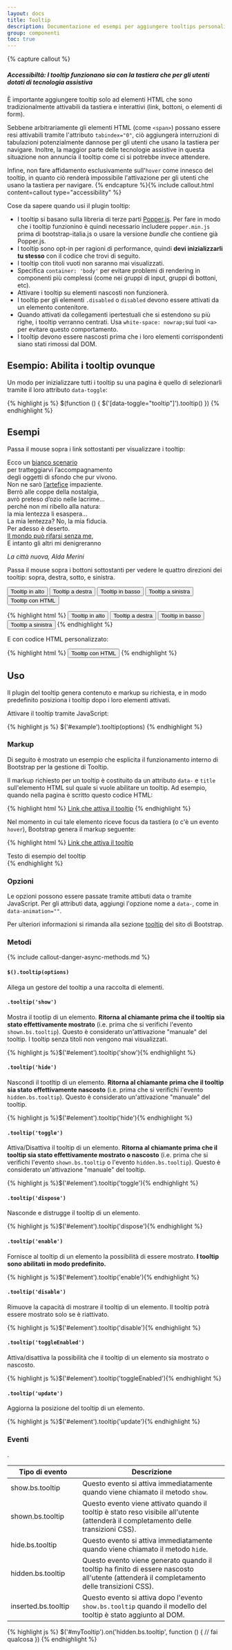 ```yaml
---
layout: docs
title: Tooltip
description: Documentazione ed esempi per aggiungere tooltips personalizzati di Bootstrap con CSS e JavaScript utilizzando CSS3 per animazioni e attributi data per l'archiviazione di titoli locali.
group: componenti
toc: true
---
```


{% capture callout %}
##### Accessibiltà: I tooltip funzionano sia con la tastiera che per gli utenti dotati di tecnologia assistiva

È importante aggiungere tooltip solo ad elementi HTML che sono tradizionalmente attivabili da tastiera e interattivi (link,
bottoni, o elementi di form).

Sebbene arbitrariamente gli elementi HTML (come `<span>`) possano essere resi attivabili tramite l'attributo `tabindex="0"`,
ciò aggiungerà interruzioni di tabulazioni potenzialmente dannose per gli utenti che usano la tastiera per navigare.
Inoltre, la maggior parte delle tecnologie assistive in questa situazione non annuncia il tooltip come ci si potrebbe
invece attendere.

Infine, non fare affidamento esclusivamente sull'`hover` come innesco del tooltip, in quanto ciò renderà impossibile
l'attivazione per gli utenti che usano la tastiera per navigare.
{% endcapture %}{% include callout.html content=callout type="accessibility" %}

Cose da sapere quando usi il plugin tooltip:

- I tooltip si basano sulla libreria di terze parti [Popper.js](https://popper.js.org/).
Per fare in modo che i tooltip funzionino è quindi necessario includere `popper.min.js` prima di
bootstrap-italia.js o usare la versione _bundle_ che contiene già Popper.js.
- I tooltip sono opt-in per ragioni di performance, quindi **devi inizializzarli tu stesso** con il codice che trovi di seguito.
- I tooltip con titoli vuoti non saranno mai visualizzati.
- Specifica `container: 'body'` per evitare problemi di rendering in componenti più complessi (come nei gruppi di input, gruppi di bottoni, etc).
- Attivare i tooltip su elementi nascosti non funzionerà.
- I tooltip per gli elementi `.disabled` o `disabled` devono essere attivati da un elemento contenitore.
- Quando attivati da collegamenti ipertestuali che si estendono su più righe, i tooltip verranno centrati. Usa `white-space: nowrap;`sui tuoi `<a>` per evitare questo comportamento.
- I tooltip devono essere nascosti prima che i loro elementi corrispondenti siano stati rimossi dal DOM.

## Esempio: Abilita i tooltip ovunque

Un modo per inizializzare tutti i tooltip su una pagina è quello di selezionarli tramite il loro attributo `data-toggle`:

{% highlight js %}
$(function () {
  $('[data-toggle="tooltip"]').tooltip()
})
{% endhighlight %}

## Esempi

Passa il mouse sopra i link sottostanti per visualizzare i tooltip:

<div class="bd-example tooltip-demo">
  <p class="muted">
    Ecco un <a href="#" data-toggle="tooltip" title="Primo tooltip">bianco scenario</a><br/>
    per tratteggiarvi l’accompagnamento<br/>
    degli oggetti di sfondo che pur vivono.<br/>
    Non ne sarò <a href="#" data-toggle="tooltip" title="Secondo tooltip">l’artefice</a> impaziente.<br/>
    Berrò alle coppe della nostalgia,<br/>
    avrò preteso d’ozio nelle lacrime...<br/>
    perché non mi ribello alla natura:<br/>
    la mia lentezza li esaspera...<br/>
    La mia lentezza? No, la mia fiducia.<br/>
    Per adesso è deserto.<br/>
    <a href="#" data-toggle="tooltip" title="Terzo tooltip">Il mondo può rifarsi senza me</a>,<br/>
    E intanto gli altri mi denigreranno
  </p>
  <p>
    <em>La città nuova, Alda Merini</em>
  </p>
</div>

Passa il mouse sopra i bottoni sottostanti per vedere le quattro direzioni dei tooltip: sopra, destra, sotto, e sinistra.

<div class="bd-example tooltip-demo">
  <div class="bd-example-tooltips">
    <button type="button" class="btn btn-secondary" data-toggle="tooltip" data-placement="top" title="Tooltip on top">Tooltip in alto</button>
    <button type="button" class="btn btn-secondary" data-toggle="tooltip" data-placement="right" title="Tooltip on right">Tooltip a destra</button>
    <button type="button" class="btn btn-secondary" data-toggle="tooltip" data-placement="bottom" title="Tooltip on bottom">Tooltip in basso</button>
    <button type="button" class="btn btn-secondary" data-toggle="tooltip" data-placement="left" title="Tooltip on left">Tooltip a sinistra</button>
    <button type="button" class="btn btn-secondary" data-toggle="tooltip" data-html="true" title="<em>Tooltip</em> <u>with</u> <b>HTML</b>">Tooltip con HTML</button>
  </div>
</div>

{% highlight html %}
<button type="button" class="btn btn-secondary" data-toggle="tooltip" data-placement="top" title="Tooltip on top">
  Tooltip in alto
</button>
<button type="button" class="btn btn-secondary" data-toggle="tooltip" data-placement="right" title="Tooltip on right">
  Tooltip a destra
</button>
<button type="button" class="btn btn-secondary" data-toggle="tooltip" data-placement="bottom" title="Tooltip on bottom">
  Tooltip in basso
</button>
<button type="button" class="btn btn-secondary" data-toggle="tooltip" data-placement="left" title="Tooltip on left">
  Tooltip a sinistra
</button>
{% endhighlight %}

E con codice HTML personalizzato:

{% highlight html %}
<button type="button" class="btn btn-secondary" data-toggle="tooltip" data-html="true" title="<em>Tooltip</em> <u>with</u> <b>HTML</b>">
  Tooltip con HTML
</button>
{% endhighlight %}

## Uso

Il plugin del tooltip genera contenuto e markup su richiesta, e in modo predefinito posiziona i tooltip dopo i loro elementi attivati.

Attivare il tooltip tramite JavaScript:

{% highlight js %}
$('#example').tooltip(options)
{% endhighlight %}

### Markup

Di seguito è mostrato un esempio che esplicita il funzionamento interno di Bootstrap per la gestione di Tooltip.

Il markup richiesto per un tooltip è costituito da un attributo `data-` e `title` sull'elemento HTML sul quale si vuole
abilitare un tooltip. Ad esempio, quando nella pagina è scritto questo codice HTML:

{% highlight html %}
<a href="#" data-toggle="tooltip" title="Testo di esempio del tooltip">Link che attiva il tooltip</a>
{% endhighlight %}

Nel momento in cui tale elemento riceve focus da tastiera (o c'è un evento `hover`), Bootstrap genera il markup seguente:

{% highlight html %}
<a href="#" data-toggle="tooltip" title="Testo di esempio del tooltip!" aria-describedby="tooltip0123456">Link che attiva il tooltip</a>

<div class="tooltip bs-tooltip-top" role="tooltip" id="tooltip0123456">
  <div class="arrow"></div>
  <div class="tooltip-inner">Testo di esempio del tooltip</div>
</div>
{% endhighlight %}

### Opzioni

Le opzioni possono essere passate tramite attibuti data o tramite JavaScript. Per gli attributi data, aggiungi l'opzione nome a `data-`, come in `data-animation=""`.

Per ulteriori informazioni si rimanda alla sezione [tooltip](https://getbootstrap.com/docs/4.1/components/tooltips/) del sito di Bootstrap.

### Metodi

{% include callout-danger-async-methods.md %}

#### `$().tooltip(options)`

Allega un gestore del tooltip a una raccolta di elementi.

#### `.tooltip('show')`

Mostra il tootlip di un elemento. **Ritorna al chiamante prima che il tooltip sia stato effettivamente mostrato** (i.e. prima che si verifichi l'evento `shown.bs.tooltip`). Questo è considerato un'attivazione "manuale" del tooltip. I tooltip senza titoli non vengono mai visualizzati.

{% highlight js %}$('#element').tooltip('show'){% endhighlight %}

#### `.tooltip('hide')`

Nascondi il tootltip di un elemento. **Ritorna al chiamante prima che il tooltip sia stato effettivamente nascosto** (i.e. prima che si verifichi l'evento `hidden.bs.tooltip`). Questo è considerato un'attivazione "manuale" del tooltip.

{% highlight js %}$('#element').tooltip('hide'){% endhighlight %}

#### `.tooltip('toggle')`

Attiva/Disattiva il tooltip di un elemento. **Ritorna al chiamante prima che il tooltip sia stato effettivamente mostrato o nascosto** (i.e. prima che si verifichi l'evento `shown.bs.tooltip` o l'evento `hidden.bs.tooltip`). Questo è considerato un'attivazione "manuale" del tooltip.

{% highlight js %}$('#element').tooltip('toggle'){% endhighlight %}

#### `.tooltip('dispose')`

Nasconde e distrugge il tooltip di un elemento.

{% highlight js %}$('#element').tooltip('dispose'){% endhighlight %}

#### `.tooltip('enable')`

Fornisce al tooltip di un elemento la possibilità di essere mostrato. **I tooltip sono abilitati in modo predefinito.**

{% highlight js %}$('#element').tooltip('enable'){% endhighlight %}

#### `.tooltip('disable')`

Rimuove la capacità di mostrare il tooltip di un elemento. Il tooltip potrà essere mostrato solo se è riattivato.

{% highlight js %}$('#element').tooltip('disable'){% endhighlight %}

#### `.tooltip('toggleEnabled')`

Attiva/disattiva la possibilità che il tooltip di un elemento sia mostrato o nascosto.

{% highlight js %}$('#element').tooltip('toggleEnabled'){% endhighlight %}

#### `.tooltip('update')`

Aggiorna la posizione del tooltip di un elemento.

{% highlight js %}$('#element').tooltip('update'){% endhighlight %}

### Eventi

<table class="table table-bordered table-striped">
  <thead>
    <tr>
      <th style="width: 150px;">Tipo di evento</th>
      <th>Descrizione</th>
    </tr>
  </thead>
  <tbody>
    <tr>
      <td>show.bs.tooltip</td>
      <td>Questo evento si attiva immediatamente quando viene chiamato il metodo <code>show</code>.</td>.
    </tr>
    <tr>
      <td>shown.bs.tooltip</td>
      <td>Questo evento viene attivato quando il tooltip è stato reso visibile all'utente (attenderà il completamento delle transizioni CSS).</td>
    </tr>
    <tr>
      <td>hide.bs.tooltip</td>
      <td>Questo evento si attiva immediatamente quando viene chiamato il metodo <code>hide</code>.</td>
    </tr>
    <tr>
      <td>hidden.bs.tooltip</td>
      <td>Questo evento viene generato quando il tooltip ha finito di essere nascosto all'utente (attenderà il completamento delle transizioni CSS).</td>
    </tr>
    <tr>
      <td>inserted.bs.tooltip</td>
      <td>Questo evento si attiva dopo l'evento <code>show.bs.tooltip</code> quando il modello del tooltip è stato aggiunto al DOM.</td>
    </tr>
  </tbody>
</table>

{% highlight js %}
$('#myTooltip').on('hidden.bs.tooltip', function () {
  // fai qualcosa
})
{% endhighlight %}
